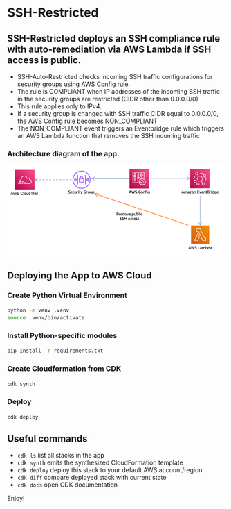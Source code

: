
# SSH-Restricted 

## SSH-Restricted deploys an SSH compliance rule with auto-remediation via AWS Lambda if SSH access is public.



* SSH-Auto-Restricted checks incoming SSH traffic configurations for security groups using [AWS Config rule](https://docs.aws.amazon.com/config/latest/developerguide/restricted-ssh.html).
* The rule is COMPLIANT when IP addresses of the incoming SSH traffic in the security groups are restricted (CIDR other than 0.0.0.0/0)
* This rule applies only to IPv4.
* If a security group is changed with SSH traffic CIDR equal to 0.0.0.0/0, the AWS Config rule becomes NON_COMPLIANT
* The NON_COMPLIANT event triggers an Eventbridge rule which triggers an AWS Lambda function that removes the SSH incoming traffic 

### Architecture diagram of the app.

![](arch.png)


## Deploying the App to AWS Cloud

### Create Python Virtual Environment

```bash
python -m venv .venv
source .venv/bin/activate
```

### Install Python-specific modules

```bash
pip install -r requirements.txt
```

### Create Cloudformation from CDK

```bash
cdk synth
```

### Deploy

```bash
cdk deploy
```

## Useful commands

 * `cdk ls`          list all stacks in the app
 * `cdk synth`       emits the synthesized CloudFormation template
 * `cdk deploy`      deploy this stack to your default AWS account/region
 * `cdk diff`        compare deployed stack with current state
 * `cdk docs`        open CDK documentation

Enjoy!
